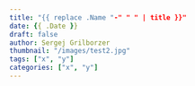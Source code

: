 ```yaml
---
title: "{{ replace .Name "-" " " | title }}"
date: {{ .Date }}
draft: false
author: Sergej Grilborzer
thumbnail: "/images/test2.jpg"
tags: ["x", "y"]
categories: ["x", "y"]
---
```

